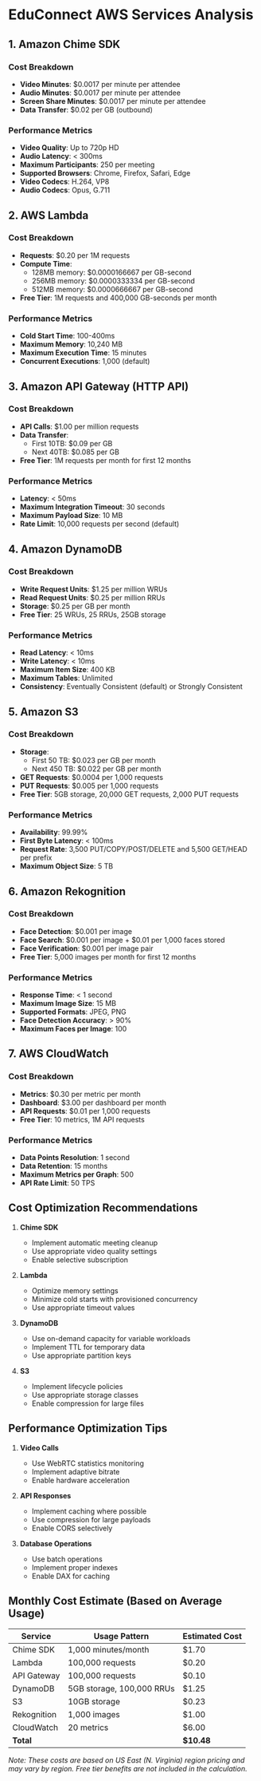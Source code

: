 # EduConnect AWS Services Analysis

## 1. Amazon Chime SDK
### Cost Breakdown
- **Video Minutes**: $0.0017 per minute per attendee
- **Audio Minutes**: $0.0017 per minute per attendee
- **Screen Share Minutes**: $0.0017 per minute per attendee
- **Data Transfer**: $0.02 per GB (outbound)

### Performance Metrics
- **Video Quality**: Up to 720p HD
- **Audio Latency**: < 300ms
- **Maximum Participants**: 250 per meeting
- **Supported Browsers**: Chrome, Firefox, Safari, Edge
- **Video Codecs**: H.264, VP8
- **Audio Codecs**: Opus, G.711

## 2. AWS Lambda
### Cost Breakdown
- **Requests**: $0.20 per 1M requests
- **Compute Time**:
  - 128MB memory: $0.0000166667 per GB-second
  - 256MB memory: $0.0000333334 per GB-second
  - 512MB memory: $0.0000666667 per GB-second
- **Free Tier**: 1M requests and 400,000 GB-seconds per month

### Performance Metrics
- **Cold Start Time**: 100-400ms
- **Maximum Memory**: 10,240 MB
- **Maximum Execution Time**: 15 minutes
- **Concurrent Executions**: 1,000 (default)

## 3. Amazon API Gateway (HTTP API)
### Cost Breakdown
- **API Calls**: $1.00 per million requests
- **Data Transfer**:
  - First 10TB: $0.09 per GB
  - Next 40TB: $0.085 per GB
- **Free Tier**: 1M requests per month for first 12 months

### Performance Metrics
- **Latency**: < 50ms
- **Maximum Integration Timeout**: 30 seconds
- **Maximum Payload Size**: 10 MB
- **Rate Limit**: 10,000 requests per second (default)

## 4. Amazon DynamoDB
### Cost Breakdown
- **Write Request Units**: $1.25 per million WRUs
- **Read Request Units**: $0.25 per million RRUs
- **Storage**: $0.25 per GB per month
- **Free Tier**: 25 WRUs, 25 RRUs, 25GB storage

### Performance Metrics
- **Read Latency**: < 10ms
- **Write Latency**: < 10ms
- **Maximum Item Size**: 400 KB
- **Maximum Tables**: Unlimited
- **Consistency**: Eventually Consistent (default) or Strongly Consistent

## 5. Amazon S3
### Cost Breakdown
- **Storage**:
  - First 50 TB: $0.023 per GB per month
  - Next 450 TB: $0.022 per GB per month
- **GET Requests**: $0.0004 per 1,000 requests
- **PUT Requests**: $0.005 per 1,000 requests
- **Free Tier**: 5GB storage, 20,000 GET requests, 2,000 PUT requests

### Performance Metrics
- **Availability**: 99.99%
- **First Byte Latency**: < 100ms
- **Request Rate**: 3,500 PUT/COPY/POST/DELETE and 5,500 GET/HEAD per prefix
- **Maximum Object Size**: 5 TB

## 6. Amazon Rekognition
### Cost Breakdown
- **Face Detection**: $0.001 per image
- **Face Search**: $0.001 per image + $0.01 per 1,000 faces stored
- **Face Verification**: $0.001 per image pair
- **Free Tier**: 5,000 images per month for first 12 months

### Performance Metrics
- **Response Time**: < 1 second
- **Maximum Image Size**: 15 MB
- **Supported Formats**: JPEG, PNG
- **Face Detection Accuracy**: > 90%
- **Maximum Faces per Image**: 100

## 7. AWS CloudWatch
### Cost Breakdown
- **Metrics**: $0.30 per metric per month
- **Dashboard**: $3.00 per dashboard per month
- **API Requests**: $0.01 per 1,000 requests
- **Free Tier**: 10 metrics, 1M API requests

### Performance Metrics
- **Data Points Resolution**: 1 second
- **Data Retention**: 15 months
- **Maximum Metrics per Graph**: 500
- **API Rate Limit**: 50 TPS

## Cost Optimization Recommendations

1. **Chime SDK**
   - Implement automatic meeting cleanup
   - Use appropriate video quality settings
   - Enable selective subscription

2. **Lambda**
   - Optimize memory settings
   - Minimize cold starts with provisioned concurrency
   - Use appropriate timeout values

3. **DynamoDB**
   - Use on-demand capacity for variable workloads
   - Implement TTL for temporary data
   - Use appropriate partition keys

4. **S3**
   - Implement lifecycle policies
   - Use appropriate storage classes
   - Enable compression for large files

## Performance Optimization Tips

1. **Video Calls**
   - Use WebRTC statistics monitoring
   - Implement adaptive bitrate
   - Enable hardware acceleration

2. **API Responses**
   - Implement caching where possible
   - Use compression for large payloads
   - Enable CORS selectively

3. **Database Operations**
   - Use batch operations
   - Implement proper indexes
   - Enable DAX for caching

## Monthly Cost Estimate (Based on Average Usage)

| Service | Usage Pattern | Estimated Cost |
|---------|--------------|----------------|
| Chime SDK | 1,000 minutes/month | $1.70 |
| Lambda | 100,000 requests | $0.20 |
| API Gateway | 100,000 requests | $0.10 |
| DynamoDB | 5GB storage, 100,000 RRUs | $1.25 |
| S3 | 10GB storage | $0.23 |
| Rekognition | 1,000 images | $1.00 |
| CloudWatch | 20 metrics | $6.00 |
| **Total** | | **$10.48** |

*Note: These costs are based on US East (N. Virginia) region pricing and may vary by region. Free tier benefits are not included in the calculation.* 